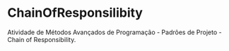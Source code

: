 # ChainOfResponsilibity
Atividade de Métodos Avançados de Programação - Padrões de Projeto - Chain of Responsibility.

